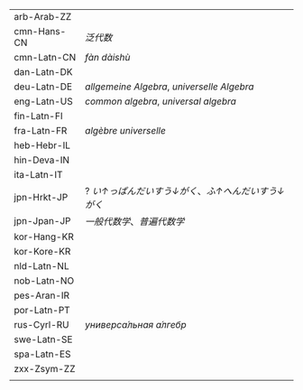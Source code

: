 | | |
|-|-|
| arb-Arab-ZZ |  |
| cmn-Hans-CN | _泛代数_ |
| cmn-Latn-CN | _fàn dàishù_ |
| dan-Latn-DK |  |
| deu-Latn-DE | _allgemeine Algebra_, _universelle Algebra_ |
| eng-Latn-US | _common algebra_, _universal algebra_ |
| fin-Latn-FI |  |
| fra-Latn-FR | _algèbre universelle_ |
| heb-Hebr-IL |  |
| hin-Deva-IN |  |
| ita-Latn-IT |  |
| jpn-Hrkt-JP | ? _い↑っぱんだいすう↓がく_、_ふ↑へんだいすう↓がく_ |
| jpn-Jpan-JP | _一般代数学_、_普遍代数学_ |
| kor-Hang-KR |  |
| kor-Kore-KR |  |
| nld-Latn-NL |  |
| nob-Latn-NO |  |
| pes-Aran-IR |  |
| por-Latn-PT |  |
| rus-Cyrl-RU | _универса́льная а́лгебр_ |
| swe-Latn-SE |  |
| spa-Latn-ES |  |
| zxx-Zsym-ZZ |  |
|  |  |
